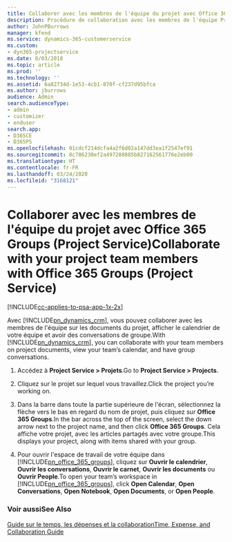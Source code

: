 ```yaml
---
title: Collaborer avec les membres de l'équipe du projet avec Office 365 Groups
description: Procédure de collaboration avec les membres de l'équipe Project Service via Office 365 Groups
author: JohnPBurrows
manager: kfend
ms.service: dynamics-365-customerservice
ms.custom:
- dyn365-projectservice
ms.date: 8/03/2018
ms.topic: article
ms.prod: ''
ms.technology: ''
ms.assetid: 6a82734d-1e53-4cb1-870f-cf237d95bfca
ms.author: jburrows
audience: Admin
search.audienceType:
- admin
- customizer
- enduser
search.app:
- D365CE
- D365PS
ms.openlocfilehash: 01cdcf214dcfa4a2f6d02a147dd3ea1f2547ef91
ms.sourcegitcommit: 8c786230ef2a497280885b827162561776e2eb00
ms.translationtype: HT
ms.contentlocale: fr-FR
ms.lasthandoff: 03/24/2020
ms.locfileid: "3168121"
---
```

# <a name="collaborate-with-your-project-team-members-with-office-365-groups-project-service"></a><span data-ttu-id="407e7-103">Collaborer avec les membres de l'équipe du projet avec Office 365 Groups (Project Service)</span><span class="sxs-lookup"><span data-stu-id="407e7-103">Collaborate with your project team members with Office 365 Groups (Project Service)</span></span>

[!INCLUDE[cc-applies-to-psa-app-1x-2x](../includes/cc-applies-to-psa-app-1x-2x.md)]

<span data-ttu-id="407e7-104">Avec [!INCLUDE[pn_dynamics_crm](../includes/pn-dynamics-crm.md)], vous pouvez collaborer avec les membres de l'équipe sur les documents du projet, afficher le calendrier de votre équipe et avoir des conversations de groupe.</span><span class="sxs-lookup"><span data-stu-id="407e7-104">With [!INCLUDE[pn_dynamics_crm](../includes/pn-dynamics-crm.md)], you can collaborate with your team members on project documents, view your team’s calendar, and have group conversations.</span></span>  
  
1. <span data-ttu-id="407e7-105">Accédez à **Project Service > Projets**.</span><span class="sxs-lookup"><span data-stu-id="407e7-105">Go to **Project Service > Projects**.</span></span>  
  
2. <span data-ttu-id="407e7-106">Cliquez sur le projet sur lequel vous travaillez.</span><span class="sxs-lookup"><span data-stu-id="407e7-106">Click the project you’re working on.</span></span>  
  
3. <span data-ttu-id="407e7-107">Dans la barre dans toute la partie supérieure de l'écran, sélectionnez la flèche vers le bas en regard du nom de projet, puis cliquez sur **Office 365 Groups**.</span><span class="sxs-lookup"><span data-stu-id="407e7-107">In the bar across the top of the screen, select the down arrow next to the project name, and then click **Office 365 Groups**.</span></span> <span data-ttu-id="407e7-108">Cela affiche votre projet, avec les articles partagés avec votre groupe.</span><span class="sxs-lookup"><span data-stu-id="407e7-108">This displays your project, along with items shared with your group.</span></span>  
  
4. <span data-ttu-id="407e7-109">Pour ouvrir l'espace de travail de votre équipe dans [!INCLUDE[pn_office_365_groups](../includes/pn-office-365-groups.md)], cliquez sur **Ouvrir le calendrier**, **Ouvrir les conversations**, **Ouvrir le carnet**, **Ouvrir les documents** ou **Ouvrir People**.</span><span class="sxs-lookup"><span data-stu-id="407e7-109">To open your team’s workspace in [!INCLUDE[pn_office_365_groups](../includes/pn-office-365-groups.md)], click **Open Calendar**, **Open Conversations**, **Open Notebook**, **Open Documents**, or **Open People**.</span></span>  
  
### <a name="see-also"></a><span data-ttu-id="407e7-110">Voir aussi</span><span class="sxs-lookup"><span data-stu-id="407e7-110">See Also</span></span>  
 [<span data-ttu-id="407e7-111">Guide sur le temps, les dépenses et la collaboration</span><span class="sxs-lookup"><span data-stu-id="407e7-111">Time, Expense, and Collaboration Guide</span></span>](../project-service/time-expense-collaboration-guide.md)
